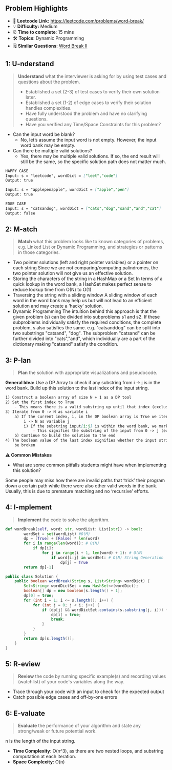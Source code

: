## Problem Highlights

* 🔗 **Leetcode Link:** <https://leetcode.com/problems/word-break/>
* 💡 **Difficulty:** Medium
* ⏰ **Time to complete**: 15 mins
* 🛠️ **Topics**: Dynamic Programming
* 🗒️ **Similar Questions**: [Word Break II](https://leetcode.com/problems/word-break-ii/)
    
## 1: U-nderstand
 
> **Understand** what the interviewer is asking for by using test cases and questions about the problem.
> 
> - Established a set (2-3) of test cases to verify their own solution later.
> - Established a set (1-2) of edge cases to verify their solution handles complexities.
> - Have fully understood the problem and have no clarifying questions.
> - Have you verified any Time/Space Constraints for this problem?

- Can the input word be blank?
  - No, let’s assume the input word is not empty. However, the input word bank may be empty.
- Can there be multiple valid solutions?
  - Yes, there may be multiple valid solutions. If so, the end result will still be the same, so the specific solution path does not matter much.
   
```markdown
HAPPY CASE
Input: s = "leetcode", wordDict = ["leet","code"]
Output: true

Input: s = "applepenapple", wordDict = ["apple","pen"]
Output: true

EDGE CASE
Input: s = "catsandog", wordDict = ["cats","dog","sand","and","cat"]
Output: false
```   
    
## 2: M-atch

<!-- See https://docs.google.com/document/d/1hYT1hoOJ6pFIt8A5q-PIZmYP7pB4WqlzyUJgFx9x2mY/edit#heading=h.ya2de4n4zsds for list of algorithms based on question type-->

> **Match** what this problem looks like to known categories of problems, e.g. Linked List or Dynamic Programming, and strategies or patterns in those categories.

- Two pointer solutions (left and right pointer variables) or a pointer on each string
Since we are not comparing/computing palindromes, the two pointer solution will not give us an effective solution.
- Storing the characters of the string in a HashMap or a Set
In terms of a quick lookup in the word bank, a HashSet makes perfect sense to reduce lookup time from O(N) to O(1)
- Traversing the string with a sliding window
A sliding window of each word in the word bank may help us but will not lead to an efficient solution and may create a ‘hacky’ solution.
- Dynamic Programming
The intuition behind this approach is that the given problem (s) can be divided into subproblems s1 and s2. If these subproblems individually satisfy the required conditions, the complete problem, s also satisfies the same. e.g. "catsanddog" can be split into two substrings "catsand", "dog". The subproblem "catsand" can be further divided into "cats","and", which individually are a part of the dictionary making "catsand" satisfy the condition. 

## 3: P-lan

> **Plan** the solution with appropriate visualizations and pseudocode.

**General Idea:** Use a DP Array to check if any substring from i -> j is in the word bank. Build up this solution to the last index of the input string.

```markdown
1) Construct a boolean array of size N + 1 as a DP tool
2) Set the first index to True
    - This means there is a valid substring up until that index (exclusive)
3) Iterate from 0 -> N as variable i
    a) If the current index, i, in the DP boolean array is True we iterate from 
        i -> N as variable j
        i) If the substring input[i:j] is within the word bank, we mark DP[j] as true
            - This signifies the substring of the input from 0 -> j (exlusive) is valid
    b) Continue to build the solution to the end
4) The boolean value of the last index signifies whether the input string can 
    be broken

```

**⚠️ Common Mistakes**

* What are some common pitfalls students might have when implementing this solution?

Some people may miss how there are invalid paths that ‘trick’ their program down a certain path while there were also other valid words in the bank. Usually, this is due to premature matching and no ‘recursive’ efforts.


## 4: I-mplement

> **Implement** the code to solve the algorithm.

```python
def wordBreak(self, word: str, wordList: List[str]) -> bool:
        wordSet = set(wordList) #O(M)
        dp = [True] + [False] * len(word)
        for i in range(len(word)): # O(N)
            if dp[i]:
                for j in range(i + 1, len(word) + 1): # O(N)
                    if word[i:j] in wordSet: # O(N) String Generation
                        dp[j] = True     
        return dp[-1]
```
```java
public class Solution {
    public boolean wordBreak(String s, List<String> wordDict) {
        Set<String> wordDictSet = new HashSet<>(wordDict);
        boolean[] dp = new boolean[s.length() + 1];
        dp[0] = true;
        for (int i = 1; i <= s.length(); i++) {
            for (int j = 0; j < i; j++) {
                if (dp[j] && wordDictSet.contains(s.substring(j, i))) {
                    dp[i] = true;
                    break;
                }
            }
        }
        return dp[s.length()];
    }
}
```
    
## 5: R-eview

> **Review** the code by running specific example(s) and recording values (watchlist) of your code's variables along the way.

- Trace through your code with an input to check for the expected output
- Catch possible edge cases and off-by-one errors

## 6: E-valuate

> **Evaluate** the performance of your algorithm and state any strong/weak or future potential work.

n is the length of the input string.

* **Time Complexity**: O(n^3), as there are two nested loops, and substring computation at each iteration.
* **Space Complexity**: O(n)